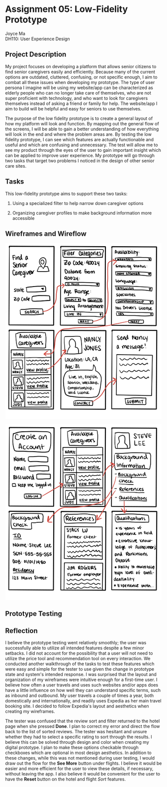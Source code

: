 # Assignment 05: Low-Fidelity Prototype

Joyce Ma <br/>
DH110: User Experience Design 

## Project Description

My project focuses on developing a platform that allows senior citizens to find senior caregivers easily and efficiently. Because many of the current options are outdated, cluttered, confusing, or not specific enough, I aim to combat all these issues when developing my prototype. The type of user persona I imagine will be using my website/app can be characterized as elderly people who can no longer take care of themselves, who are not super proficient with technology, and who want to look for caregivers themselves instead of asking a friend or family for help. The website/app I aim to build will be helpful and easy for seniors to use themselves. 

The purpose of the low fidelity prototype is to create a general layout of how my platform will look and function. By mapping out the general flow of the screens, I will be able to gain a better understanding of how everything will look in the end and where the problem areas are. By testing the low fidelity prototype, I can see which features are actually functionable and useful and which are confusing and unnecessary. The test will allow me to see my product through the eyes of the user to gain important insight which can be applied to improve user experience. My prototype will go through two tasks that target two problems I noticed in the design of other senior care sites. 


## Tasks
This low-fidelity prototype aims to support these two tasks:

1. Using a specialized filter to help narrow down caregiver options

2. Organizing caregiver profiles to make background information more accessible

## Wireframes and Wireflow

![wireframe1](wireframe1.jpg)

![wireframe2](wireframe2.jpg)



## Prototype Testing 





## Reflection 
I believe the prototype testing went relatively smoothly; the user was successfully able to utilize all intended features despite a few minor setbacks. I did not account for the possibility that a user will not need to utilize the price tool and recommendation tool on every interaction. We conducted another walkthrough of the tasks to test these features which were easy and simple for the tester to use given the change in prototype state and system's intended response. I was surprised that the layout and organization of my wireframes were intuitive enough for a first-time user. I believe how often a user travels and uses such websites and/or apps does have a little influence on how well they can understand specific terms, such as inbound and outbound. My user travels a couple of times a year, both domestically and internationally, and readily uses Expedia as her main travel booking site. I decided to follow Expedia's layout and aesthetics when creating my wireframes.

The tester was confused that the review sort and filter returned to the hotel page when she pressed **Done**. I plan to correct my error and direct the flow back to the list of sorted reviews. The tester was hesitant and unsure whether they had to select a specific rating to sort through the results. I believe this can be solved through design and color when creating my digital prototype. I plan to make these options checkable through checkboxes which are optional in most design aesthetics. In addition to these changes, while this was not mentioned during user testing, I would draw out the flow for the **See More** button under flights. I believe it would be easier and more efficient for the user to view these details, if necessary, without leaving the app. I also believe it would be convenient for the user to have the **Reset** button on the hotel and flight *Sort* features. 
